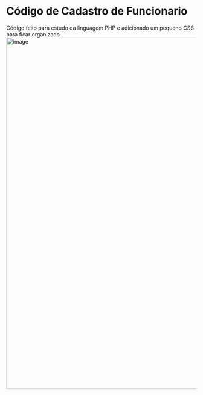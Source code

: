 # Código de Cadastro de Funcionario
Código feito para estudo da linguagem PHP e adicionado um pequeno CSS para ficar organizado
<img width="716" height="928" alt="image" src="https://github.com/user-attachments/assets/ffbfec9e-c001-4e40-8c80-dd380785e4f2" />
